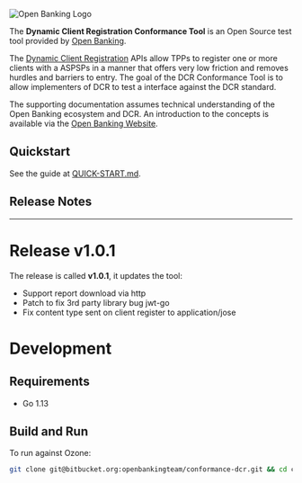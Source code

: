 ![Open Banking Logo](https://bitbucket.org/openbankingteam/conformance-suite/raw/99b76db5f60bb4d790d6f32bffae29cbe95a3661/docs/static_files/OBIE_logotype_blue_RGB.PNG)

The **Dynamic Client Registration Conformance Tool** is an Open Source test tool provided by [Open Banking](https://www.openbanking.org.uk/).

The [Dynamic Client Registration](https://openbanking.atlassian.net/wiki/spaces/DZ/pages/1078034771/Dynamic+Client+Registration+-+v3.2) APIs allow TPPs to register one or more clients with a
ASPSPs in a manner that offers very low friction and removes hurdles and barriers to entry. The goal of the DCR Conformance Tool is to allow implementers of DCR to test a interface against the DCR standard.

The supporting documentation assumes technical understanding of the Open Banking ecosystem and DCR. An introduction to the concepts is available via the [Open Banking Website](https://www.openbanking.org.uk/).

## Quickstart

See the guide at [QUICK-START.md](https://bitbucket.org/openbankingteam/conformance-dcr/src/develop/QUICK-START.md).

## Release Notes 
* * *

# Release v1.0.1

The release is called **v1.0.1**, it updates the tool:
- Support report download via http
- Patch to fix 3rd party library bug jwt-go
- Fix content type sent on client register to application/jose 

# Development

## Requirements

* Go 1.13

## Build and Run

To run against Ozone:

```sh
git clone git@bitbucket.org:openbankingteam/conformance-dcr.git && cd conformance-dcr && make build && ./dcr -config-path configs/config.json
```
